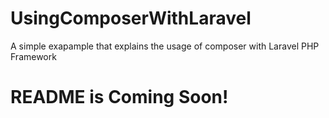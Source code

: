UsingComposerWithLaravel
========================

A simple exapample that explains the usage of composer with Laravel PHP Framework

README is Coming Soon!
========================
